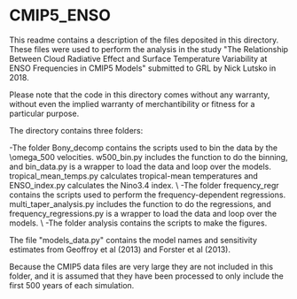 # CMIP5_ENSO

This readme contains a description of the files deposited in this directory. These files were used to perform the analysis in the study "The Relationship Between Cloud Radiative Effect and Surface Temperature Variability at ENSO Frequencies in CMIP5 Models" submitted to GRL by Nick Lutsko in 2018.

Please note that the code in this directory comes without any warranty, without even the implied warranty of merchantibility or fitness for a particular purpose.

The directory contains three folders:

-The folder Bony_decomp contains the scripts used to bin the data by the \omega_500 velocities. w500_bin.py includes the function to do the binning, and bin_data.py is a wrapper to load the data and loop over the models. tropical_mean_temps.py calculates tropical-mean temperatures and ENSO_index.py calculates the Nino3.4 index. \\
-The folder frequency_regr contains the scripts used to perform the frequency-dependent regressions. multi_taper_analysis.py includes the function to do the regressions, and frequency_regressions.py is a wrapper to load the data and loop over the models. \\
-The folder analysis contains the scripts to make the figures.

The file "models_data.py" contains the model names and sensitivity estimates from Geoffroy et al (2013) and Forster et al (2013).

Because the CMIP5 data files are very large they are not included in this folder, and it is assumed that they have been processed to only include the first 500 years of each simulation.
